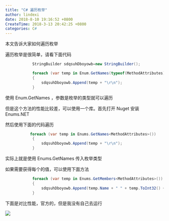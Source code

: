 ```yaml
---
title: "C# 遍历枚举"
author: lindexi
date: 2018-8-10 19:16:52 +0800
CreateTime: 2018-3-13 20:42:25 +0800
categories: C#
---
```


本文告诉大家如何遍历枚举

<!--more-->


<!-- csdn -->

遍历枚举是很简单，请看下面代码

```csharp
            StringBuilder sdqsuhDboyowb=new StringBuilder();

            foreach (var temp in Enum.GetNames(typeof(MethodAttributes)))
            {
                sdqsuhDboyowb.Append(temp + "\r\n");
            }
```

使用 Enum.GetNames ，参数是枚举的类型就可以遍历

但是这个方法的性能比较差，可以使用一个库。首先打开 Nuget 安装 Enums.NET

然后使用下面的代码遍历

```csharp
           foreach (var temp in Enums.GetNames<MethodAttributes>())
            {
                sdqsuhDboyowb.Append(temp + "\r\n");
            }
```

实际上就是使用 Enums.GetNames 传入枚举类型

如果需要获得每个的值，可以使用下面方法

```csharp
            foreach (var temp in Enums.GetMembers<MethodAttributes>())
            {
                sdqsuhDboyowb.Append(temp.Name + " " + temp.ToInt32() + "\r\n");
            }
```

下面是对比性能，官方的，但是我没有自己去运行

![](http://image.acmx.xyz/65fb6078-c169-4ce3-cdd9-e35752d07be0%2F2018313204944.jpg)

